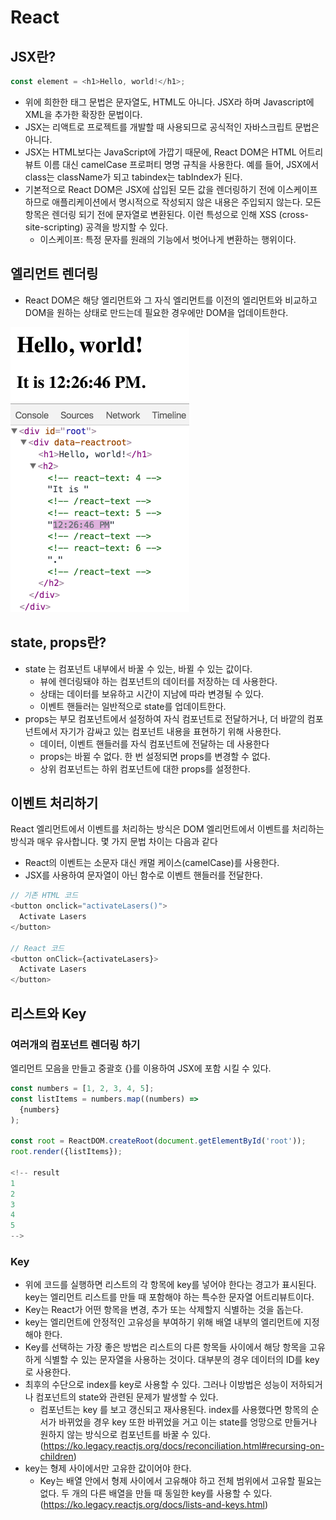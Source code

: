 # React

## JSX란?

```JavaScript
const element = <h1>Hello, world!</h1>;
```
- 위에 희한한 태그 문법은 문자열도, HTML도 아니다. JSX라 하며 Javascript에 XML을 추가한 확장한 문법이다.
- JSX는 리액트로 프로젝트를 개발할 때 사용되므로 공식적인 자바스크립트 문법은 아니다.
- JSX는 HTML보다는 JavaScript에 가깝기 때문에, React DOM은 HTML 어트리뷰트 이름 대신 camelCase 프로퍼티 명명 규칙을 사용한다. 예를 들어, JSX에서 class는 className가 되고 tabindex는 tabIndex가 된다.
- 기본적으로 React DOM은 JSX에 삽입된 모든 값을 렌더링하기 전에 이스케이프 하므로 애플리케이션에서 명시적으로 작성되지 않은 내용은 주입되지 않는다. 모든 항목은 렌더링 되기 전에 문자열로 변환된다. 이런 특성으로 인해 XSS (cross-site-scripting) 공격을 방지할 수 있다.
    - 이스케이프: 특정 문자를 원래의 기능에서 벗어나게 변환하는 행위이다.
  
## 엘리먼트 렌더링
- React DOM은 해당 엘리먼트와 그 자식 엘리먼트를 이전의 엘리먼트와 비교하고 DOM을 원하는 상태로 만드는데 필요한 경우에만 DOM을 업데이트한다.
<img src="img/granular-dom-updates.gif" alt="granular-dom-updates.gif">


## state, props란?
- state 는 컴포넌트 내부에서 바꿀 수 있는, 바뀔 수 있는 값이다. 
  - 뷰에 렌더링돼야 하는 컴포넌트의 데이터를 저장하는 데 사용한다.
  - 상태는 데이터를 보유하고 시간이 지남에 따라 변경될 수 있다.
  - 이벤트 핸들러는 일반적으로 state를 업데이트한다.
- props는 부모 컴포넌트에서 설정하여 자식 컴포넌트로 전달하거나, 더 바깥의 컴포넌트에서 자기가 감싸고 있는 컴포넌트 내용을 표현하기 위해 사용한다.
  - 데이터, 이벤트 핸들러를 자식 컴포넌트에 전달하는 데 사용한다
  - props는 바뀔 수 없다. 한 번 설정되면 props를
    변경할 수 없다.
  - 상위 컴포넌트는 하위 컴포넌트에 대한 props를 설정한다.
## 이벤트 처리하기
React 엘리먼트에서 이벤트를 처리하는 방식은 DOM 엘리먼트에서 이벤트를 처리하는 방식과 매우 유사합니다. 몇 가지 문법 차이는 다음과 같다
- React의 이벤트는 소문자 대신 캐멀 케이스(camelCase)를 사용한다.
- JSX를 사용하여 문자열이 아닌 함수로 이벤트 핸들러를 전달한다.
```JavaScript
// 기존 HTML 코드
<button onclick="activateLasers()">
  Activate Lasers
</button>

// React 코드
<button onClick={activateLasers}>
  Activate Lasers
</button>

```

## 리스트와 Key
### 여러개의 컴포넌트 렌더링 하기
엘리먼트 모음을 만들고 중괄호 {}를 이용하여 JSX에 포함 시킬 수 있다.
```JavaScript
const numbers = [1, 2, 3, 4, 5];
const listItems = numbers.map((numbers) =>
  {numbers}
);

const root = ReactDOM.createRoot(document.getElementById('root')); 
root.render({listItems});

<!-- result
1
2
3
4
5
-->
```
### Key
- 위에 코드를 실행하면 리스트의 각 항목에 key를 넣어야 한다는 경고가 표시된다. key는 엘리먼트 리스트를 만들 때 포함해야 하는 특수한 문자열 어트리뷰트이다.
- Key는 React가 어떤 항목을 변경, 추가 또는 삭제할지 식별하는 것을 돕는다.
- key는 엘리먼트에 안정적인 고유성을 부여하기 위해 배열 내부의 엘리먼트에 지정해야 한다.
- Key를 선택하는 가장 좋은 방법은 리스트의 다른 항목들 사이에서 해당 항목을 고유하게 식별할 수 있는 문자열을 사용하는 것이다. 대부분의 경우 데이터의 ID를 key로 사용한다.
- 최후의 수단으로 index를 key로 사용할 수 있다. 그러나 이방법은 성능이 저하되거나 컴포넌트의 state와 관련된 문제가 발생할 수 있다. 
  -   컴포넌트는 key 를 보고 갱신되고 재사용된다. index를 사용했다면 항목의 순서가 바뀌었을 경우 key 또한 바뀌었을 거고 이는 state를 엉망으로 만들거나 원하지 않는 방식으로 컴포넌트를 바꿀 수 있다. (https://ko.legacy.reactjs.org/docs/reconciliation.html#recursing-on-children)
- key는 형제 사이에서만 고유한 값이어야 한다.
  - Key는 배열 안에서 형제 사이에서 고유해야 하고 전체 범위에서 고유할 필요는 없다. 두 개의 다른 배열을 만들 때 동일한 key를 사용할 수 있다. (https://ko.legacy.reactjs.org/docs/lists-and-keys.html)
